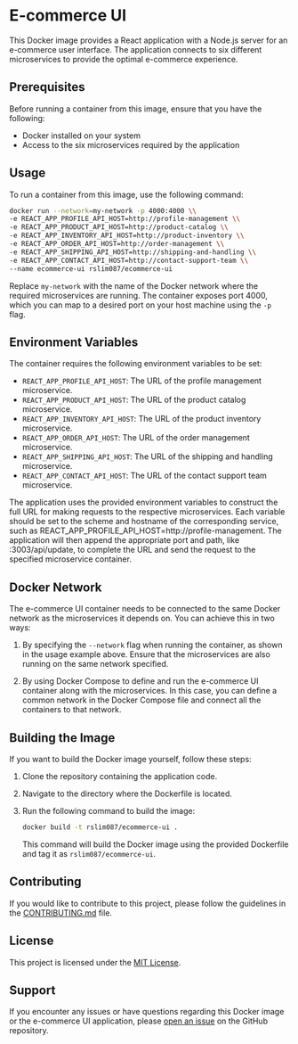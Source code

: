 # E-commerce UI

This Docker image provides a React application with a Node.js server for an e-commerce user interface. The application connects to six different microservices to provide the optimal e-commerce experience.

## Prerequisites

Before running a container from this image, ensure that you have the following:

- Docker installed on your system
- Access to the six microservices required by the application

## Usage

To run a container from this image, use the following command:

```bash
docker run --network=my-network -p 4000:4000 \\
-e REACT_APP_PROFILE_API_HOST=http://profile-management \\
-e REACT_APP_PRODUCT_API_HOST=http://product-catalog \\
-e REACT_APP_INVENTORY_API_HOST=http://product-inventory \\
-e REACT_APP_ORDER_API_HOST=http://order-management \\
-e REACT_APP_SHIPPING_API_HOST=http://shipping-and-handling \\
-e REACT_APP_CONTACT_API_HOST=http://contact-support-team \\
--name ecommerce-ui rslim087/ecommerce-ui
```

Replace `my-network` with the name of the Docker network where the required microservices are running. The container exposes port 4000, which you can map to a desired port on your host machine using the `-p` flag.

## Environment Variables

The container requires the following environment variables to be set:

- `REACT_APP_PROFILE_API_HOST`: The URL of the profile management microservice.
- `REACT_APP_PRODUCT_API_HOST`: The URL of the product catalog microservice.
- `REACT_APP_INVENTORY_API_HOST`: The URL of the product inventory microservice.
- `REACT_APP_ORDER_API_HOST`: The URL of the order management microservice.
- `REACT_APP_SHIPPING_API_HOST`: The URL of the shipping and handling microservice.
- `REACT_APP_CONTACT_API_HOST`: The URL of the contact support team microservice.

The application uses the provided environment variables to construct the full URL for making requests to the respective microservices. Each variable should be set to the scheme and hostname of the corresponding service, such as REACT_APP_PROFILE_API_HOST=http://profile-management. The application will then append the appropriate port and path, like :3003/api/update, to complete the URL and send the request to the specified microservice container.


## Docker Network

The e-commerce UI container needs to be connected to the same Docker network as the microservices it depends on. You can achieve this in two ways:

1. By specifying the `--network` flag when running the container, as shown in the usage example above. Ensure that the microservices are also running on the same network specified.

2. By using Docker Compose to define and run the e-commerce UI container along with the microservices. In this case, you can define a common network in the Docker Compose file and connect all the containers to that network.

## Building the Image

If you want to build the Docker image yourself, follow these steps:

1. Clone the repository containing the application code.

2. Navigate to the directory where the Dockerfile is located.

3. Run the following command to build the image:
   ```bash
   docker build -t rslim087/ecommerce-ui .
   ```

   This command will build the Docker image using the provided Dockerfile and tag it as `rslim087/ecommerce-ui`.

## Contributing

If you would like to contribute to this project, please follow the guidelines in the [CONTRIBUTING.md](./CONTRIBUTING.md) file.

## License

This project is licensed under the [MIT License](./LICENSE).

## Support

If you encounter any issues or have questions regarding this Docker image or the e-commerce UI application, please [open an issue](https://github.com/your-repo/issues) on the GitHub repository.